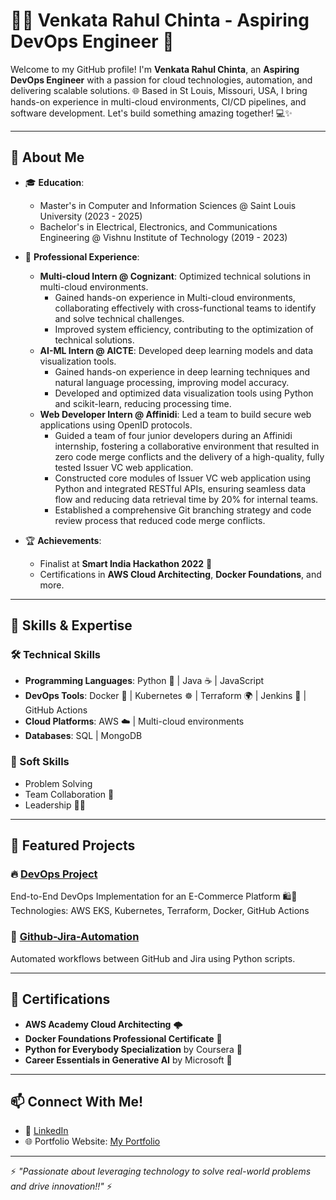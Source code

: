 # 👨‍💻 Venkata Rahul Chinta - Aspiring DevOps Engineer 🚀

Welcome to my GitHub profile! I'm **Venkata Rahul Chinta**, an **Aspiring DevOps Engineer** with a passion for cloud technologies, automation, and delivering scalable solutions. 🌐 Based in St Louis, Missouri, USA, I bring hands-on experience in multi-cloud environments, CI/CD pipelines, and software development. Let's build something amazing together! 💻✨

---

## 🌟 About Me

- 🎓 **Education**:  
  - Master's in Computer and Information Sciences @ Saint Louis University (2023 - 2025)  
  - Bachelor's in Electrical, Electronics, and Communications Engineering @ Vishnu Institute of Technology (2019 - 2023)

- 💼 **Professional Experience**:  
  - **Multi-cloud Intern @ Cognizant**: Optimized technical solutions in multi-cloud environments.
    * Gained hands-on experience in Multi-cloud environments, collaborating effectively with cross-functional
      teams to identify and solve technical challenges.
    * Improved system efficiency, contributing to the optimization of technical solutions.  
  - **AI-ML Intern @ AICTE**: Developed deep learning models and data visualization tools.
    * Gained hands-on experience in deep learning techniques and natural language processing, improving
      model accuracy.
    * Developed and optimized data visualization tools using Python and scikit-learn, reducing processing time.  
  - **Web Developer Intern @ Affinidi**: Led a team to build secure web applications using OpenID protocols.
    * Guided a team of four junior developers during an Affinidi internship, fostering a collaborative
      environment that resulted in zero code merge conflicts and the delivery of a high-quality, fully tested
      Issuer VC web application.
    * Constructed core modules of Issuer VC web application using Python and integrated RESTful APIs,
      ensuring seamless data flow and reducing data retrieval time by 20% for internal teams.
    * Established a comprehensive Git branching strategy and code review process that reduced code merge
      conflicts.

- 🏆 **Achievements**:  
  - Finalist at **Smart India Hackathon 2022** 🏅  
  - Certifications in **AWS Cloud Architecting**, **Docker Foundations**, and more.

---

## 🚀 Skills & Expertise

### 🛠️ Technical Skills
- **Programming Languages**: Python 🐍 | Java ☕ | JavaScript  
- **DevOps Tools**: Docker 🐳 | Kubernetes ☸️ | Terraform 🌍 | Jenkins 🔧 | GitHub Actions  
- **Cloud Platforms**: AWS ☁️ | Multi-cloud environments  
- **Databases**: SQL | MongoDB  

### 🤝 Soft Skills
- Problem Solving  
- Team Collaboration 🤝  
- Leadership 👨‍🏫  

---

## 📂 Featured Projects

### 🔥 [DevOps Project](https://github.com/19pa1a0428/DevOps-Project)  
End-to-End DevOps Implementation for an E-Commerce Platform 🛍️🚀  
Technologies: AWS EKS, Kubernetes, Terraform, Docker, GitHub Actions  

### 🤖 [Github-Jira-Automation](https://github.com/19pa1a0428/Github-Jira-Automation)  
Automated workflows between GitHub and Jira using Python scripts.

---

## 📜 Certifications

- **AWS Academy Cloud Architecting** 🌩️  
- **Docker Foundations Professional Certificate** 🐳  
- **Python for Everybody Specialization** by Coursera 🐍  
- **Career Essentials in Generative AI** by Microsoft 🤖  

---

## 📫 Connect With Me!

- 💼 [LinkedIn](https://www.linkedin.com/in/venkata-rahul-chinta/)  
- 🌐 Portfolio Website: [My Portfolio](https://v0-portfolio-website-design-puce.vercel.app/)  

---

⚡ *"Passionate about leveraging technology to solve real-world problems and drive innovation!!"* ⚡
